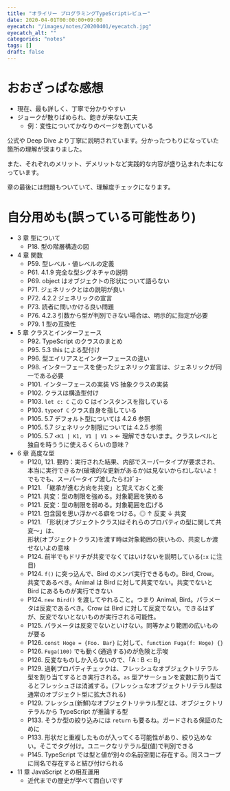 ```yaml
---
title: "オライリー プログラミングTypeScriptレビュー"
date: 2020-04-01T00:00:00+09:00
eyecatch: "/images/notes/20200401/eyecatch.jpg"
eyecatch_alt: ""
categories: "notes"
tags: []
draft: false
---
```


# おおざっぱな感想

- 現在、最も詳しく、丁寧で分かりやすい
- ジョークが散りばめられ、飽きが来ない工夫
  - 例：変性についてかなりのページを割いている

公式や Deep Dive より丁寧に説明されています。分かったつもりになっていた箇所の理解が深まりました。

また、それぞれのメリット、デメリットなど実践的な内容が盛り込まれた本になっています。

章の最後には問題もついていて、理解度チェックになります。

# 自分用めも(誤っている可能性あり)

- 3 章 型について
  - P18. 型の階層構造の図
- 4 章 関数
  - P59. 型レベル・値レベルの定義
  - P61. 4.1.9 完全な型シグネチャの説明
  - P69. object はオブジェクトの形状について語らない
  - P71. ジェネリックとはの説明が良い
  - P72. 4.2.2 ジェネリックの宣言
  - P73. 読者に問いかける良い問題
  - P76. 4.2.3 引数から型が判別できない場合は、明示的に指定が必要
  - P79. 1 型の互換性
- 5 章 クラスとインターフェース
  - P92. TypeScript のクラスのまとめ
  - P95. 5.3 this による型付け
  - P96. 型エイリアスとインターフェースの違い
  - P98. インターフェースを使ったジェネリック宣言は、ジェネリックが同一である必要
  - P101. インターフェースの実装 VS 抽象クラスの実装
  - P102. クラスは構造型付け
  - P103. `let c: C` この C はインスタンスを指している
  - P103. `typeof C` クラス自身を指している
  - P105. 5.7 デフォルト型については 4.2.6 参照
  - P105. 5.7 ジェネリック制限については 4.2.5 参照
  - P105. 5.7 `<K1 | K1, V1 | V1 >` ← 理解できないまま。クラスレベルと独自を時ううに使えるくらいの意味？
- 6 章 高度な型
  - P120, 121. 要約：実行された結果、内部でスーパータイプが要求され、本当に実行できるか(破壊的な更新があるか)は見ないからｵｺしないよ！<br>でもでも、スーパータイプ渡したらｵｺﾀﾞﾖｰ
  - P121. 「継承が進む方向を共変」と覚えておくと楽
  - P121. 共変：型の制限を強める。対象範囲を狭める
  - P121. 反変：型の制限を弱める。対象範囲を広げる
  - P121. 包含図を思い浮かべる癖をつける。◎ ↑ 反変 ↓ 共変
  - P121. 「形状(オブジェクトクラス)はそれらのプロパティの型に関して共変〜」は、<br>形状(オブジェクトクラス)を渡す時は対象範囲の狭いもの、共変しか渡せないよの意味
  - P124. 前半でもドリチが共変でなくてはいけないを説明している(`:x` に注目)
  - P124. `f()` に突っ込んで、Bird のメンバ実行できるもの。Bird, Crow。共変であるべき。Animal は Bird に対して共変でない。共変でないと Bird にあるものが実行できない
  - P124. `new Bird()` を渡してやれること。つまり Animal, Bird。パラメータは反変であるべき。Crow は Bird に対して反変でない。できるはずが、反変でないとないものが実行される可能性。
  - P125. パラメータは反変でないといけない。同等かより範囲の広いものが要る
  - P126. `const Hoge = {Foo. Bar}` に対して、`function Fuga(f: Hoge) {}`
  - P126. `Fuga(100)` でも動く(通過する)のが危険と示唆
  - P126. 反変なものしか入らないので、「A : B <: B」
  - P129. 過剰プロパティチェックは、フレッシュなオブジェクトリテラル型を割り当てするとき実行される。`as` 型アサーションを変数に割り当てるとフレッシュさは消滅する。(フレッシュなオブジェクトリテラル型は通常のオブジェクト型に拡大される)
  - P129. フレッシュ(新鮮)なオブジェクトリテラル型とは、オブジェクトリテラルから TypeScript が推論する型
  - P133. そうか型の絞り込みには `return` も要るね。ガードされる保証のために
  - P133. 形状だと重複したものが入ってくる可能性があり、絞り込めない。そこでタグ付け。ユニークなリテラル型(値)で判別できる
  - P145. TypeScript では型と値が別々の名前空間に存在する。同スコープに同名で存在すると結び付けられる
- 11 章 JavaScript との相互運用
  - 近代までの歴史が学べて面白いです
